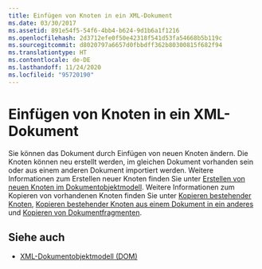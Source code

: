 ```yaml
---
title: Einfügen von Knoten in ein XML-Dokument
ms.date: 03/30/2017
ms.assetid: 891e54f5-54f6-4bb4-b624-9d1b6a1f1216
ms.openlocfilehash: 2d3712efe0f50e42318f541d53fa54668b5b119c
ms.sourcegitcommit: d8020797a6657d0fbbdff362b80300815f682f94
ms.translationtype: HT
ms.contentlocale: de-DE
ms.lasthandoff: 11/24/2020
ms.locfileid: "95720190"
---
```

# <a name="inserting-nodes-into-an-xml-document"></a>Einfügen von Knoten in ein XML-Dokument

Sie können das Dokument durch Einfügen von neuen Knoten ändern. Die Knoten können neu erstellt werden, im gleichen Dokument vorhanden sein oder aus einem anderen Dokument importiert werden. Weitere Informationen zum Erstellen neuer Knoten finden Sie unter [Erstellen von neuen Knoten im Dokumentobjektmodell](create-new-nodes-in-the-dom.md). Weitere Informationen zum Kopieren von vorhandenen Knoten finden Sie unter [Kopieren bestehender Knoten](copy-existing-nodes.md), [Kopieren bestehender Knoten aus einem Dokument in ein anderes](copying-existing-nodes-from-one-document-to-another.md) und [Kopieren von Dokumentfragmenten](copying-document-fragments.md).  
  
## <a name="see-also"></a>Siehe auch

- [XML-Dokumentobjektmodell (DOM)](xml-document-object-model-dom.md)
